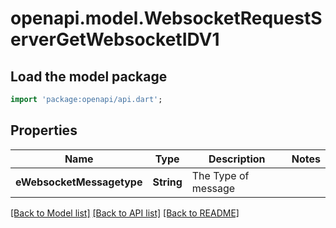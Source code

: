 # openapi.model.WebsocketRequestServerGetWebsocketIDV1

## Load the model package
```dart
import 'package:openapi/api.dart';
```

## Properties
Name | Type | Description | Notes
------------ | ------------- | ------------- | -------------
**eWebsocketMessagetype** | **String** | The Type of message | 

[[Back to Model list]](../README.md#documentation-for-models) [[Back to API list]](../README.md#documentation-for-api-endpoints) [[Back to README]](../README.md)


